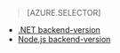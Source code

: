 > [AZURE.SELECTOR]
- [.NET backend-version](../articles/app-service-mobile-dotnet-backend-how-to-use-server-sdk.md)
- [Node.js backend-version](../articles/app-service-mobile-node-backend-how-to-use-server-sdk.md)
